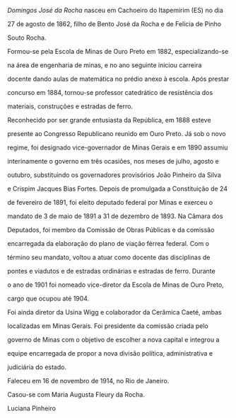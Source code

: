 

*Domingos José da Rocha* nasceu em Cachoeiro do Itapemirim (ES) no dia

27 de agosto de 1862, filho de Bento José da Rocha e de Felícia de Pinho

Souto Rocha.



Formou-se pela Escola de Minas de Ouro Preto em 1882, especializando-se

na área de engenharia de minas, e no ano seguinte iniciou carreira

docente dando aulas de matemática no prédio anexo à escola. Após prestar

concurso em 1884, tornou-se professor catedrático de resistência dos

materiais, construções e estradas de ferro.



Reconhecido por ser grande entusiasta da República, em 1888 esteve

presente ao Congresso Republicano reunido em Ouro Preto. Já sob o novo

regime, foi designado vice-governador de Minas Gerais e em 1890 assumiu

interinamente o governo em três ocasiões, nos meses de julho, agosto e

outubro, substituindo os governadores provisórios João Pinheiro da Silva

e Crispim Jacques Bias Fortes. Depois de promulgada a Constituição de 24

de fevereiro de 1891, foi eleito deputado federal por Minas e exerceu o

mandato de 3 de maio de 1891 a 31 de dezembro de 1893. Na Câmara dos

Deputados, foi membro da Comissão de Obras Públicas e da comissão

encarregada da elaboração do plano de viação férrea federal. Com o

término seu mandato, voltou a atuar como docente das disciplinas de

pontes e viadutos e de estradas ordinárias e estradas de ferro. Durante

o ano de 1901 foi nomeado vice-diretor da Escola de Minas de Ouro Preto,

cargo que ocupou até 1904.



Foi ainda diretor da Usina Wigg e colaborador da Cerâmica Caeté, ambas

localizadas em Minas Gerais. Foi presidente da comissão criada pelo

governo de Minas com o objetivo de escolher a nova capital e integrou a

equipe encarregada de propor a nova divisão política, administrativa e

judiciária do estado.



Faleceu em 16 de novembro de 1914, no Rio de Janeiro.



Casou-se com Maria Augusta Fleury da Rocha.



Luciana Pinheiro



